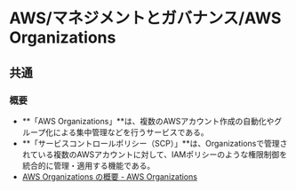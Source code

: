 # AWS/マネジメントとガバナンス/AWS Organizations

## 共通

### 概要

- **「AWS Organizations」**は、複数のAWSアカウント作成の自動化やグループ化による集中管理などを行うサービスである。
- **「サービスコントロールポリシー（SCP）」**は、Organizationsで管理されている複数のAWSアカウントに対して、IAMポリシーのような権限制御を統合的に管理・適用する機能である。
- [AWS Organizations の概要 - AWS Organizations](https://docs.aws.amazon.com/ja_jp/organizations/latest/userguide/orgs_introduction.html)
